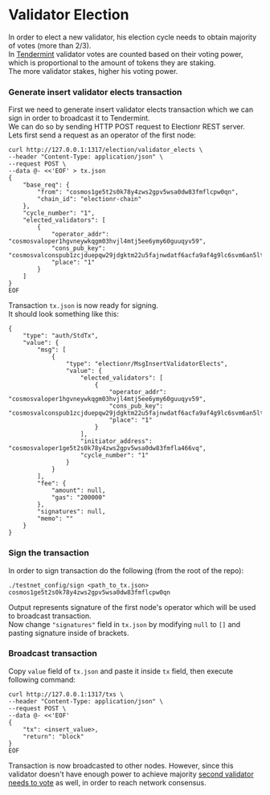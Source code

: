 # Validator Election

In order to elect a new validator, his election cycle needs to obtain majority of votes (more than 2/3).  
In [Tendermint](https://github.com/tendermint/tendermint) validator votes are counted based on their voting power, 
which is proportional to the amount of tokens they are staking.  
The more validator stakes, higher his voting power.

### Generate insert validator elects transaction

First we need to generate insert validator elects transaction which we can sign in order to broadcast it to Tendermint.  
We can do so by sending HTTP POST request to Electionr REST server.  
Lets first send a request as an operator of the first node:

```
curl http://127.0.0.1:1317/election/validator_elects \
--header "Content-Type: application/json" \
--request POST \
--data @- <<'EOF' > tx.json
{
    "base_req": {
        "from": "cosmos1ge5t2s0k78y4zws2gpv5wsa0dw83fmflcpw0qn",
        "chain_id": "electionr-chain"
    },
    "cycle_number": "1",
    "elected_validators": [
        {
            "operator_addr": "cosmosvaloper1hgvneywkqgm03hvjl4mtj5ee6ymy60guuqyv59",
            "cons_pub_key": "cosmosvalconspub1zcjduepqw29jdgktm22u5fajnwdatf6acfa9af4g9lc6svm6an5ltjns4vwqjjqflu",
            "place": "1"
        }
    ]
}
EOF
```

Transaction `tx.json` is now ready for signing.  
It should look something like this:

```
{
    "type": "auth/StdTx",
    "value": {
        "msg": [
            {
                "type": "electionr/MsgInsertValidatorElects",
                "value": {
                    "elected_validators": [
                        {
                            "operator_addr": "cosmosvaloper1hgvneywkqgm03hvjl4mtj5ee6ymy60guuqyv59",
                            "cons_pub_key": "cosmosvalconspub1zcjduepqw29jdgktm22u5fajnwdatf6acfa9af4g9lc6svm6an5ltjns4vwqjjqflu",
                            "place": "1"
                        }
                    ],
                    "initiator_address": "cosmosvaloper1ge5t2s0k78y4zws2gpv5wsa0dw83fmfla466vq",
                    "cycle_number": "1"
                }
            }
        ],
        "fee": {
            "amount": null,
            "gas": "200000"
        },
        "signatures": null,
        "memo": ""
    }
}
```

### Sign the transaction

In order to sign transaction do the following (from the root of the repo):

`./testnet_config/sign <path_to_tx.json> cosmos1ge5t2s0k78y4zws2gpv5wsa0dw83fmflcpw0qn`

Output represents signature of the first node's operator which will be used to broadcast transaction.  
Now change `"signatures"` field in `tx.json` by modifying `null` to `[]` and pasting signature inside of brackets.

### Broadcast transaction

Copy `value` field of `tx.json` and paste it inside `tx` field, then execute following command:

```
curl http://127.0.0.1:1317/txs \
--header "Content-Type: application/json" \
--request POST \
--data @- <<'EOF'
{
    "tx": <insert_value>,
    "return": "block"
}
EOF
```

Transaction is now broadcasted to other nodes. However, since this validator doesn't have enough power to achieve 
majority [second validator needs to vote](./elect_validator_consensus.md) as well, in order to reach network consensus.